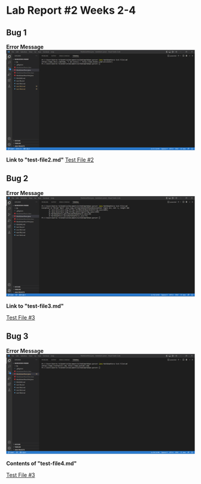 # Lab Report #2 Weeks 2-4

## Bug 1

**Error Message**
![Image](error1.png)

**Link to "test-file2.md"** 
[Test File #2](https://github.com/damiyu/markdown-parser/blob/main/test-file2.md)

## Bug 2

**Error Message**
![Image](error2.png)

**Link to "test-file3.md"**

[Test File #3](https://github.com/damiyu/markdown-parser/blob/main/test-file3.md)

## Bug 3

**Error Message**
![Image](error3.png)

**Contents of "test-file4.md"**

[Test File #3](https://github.com/damiyu/markdown-parser/blob/main/test-file4.md)
